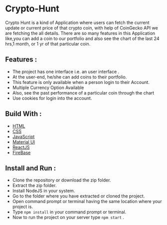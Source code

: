 # Crypto-Hunt
Crypto Hunt is a kind of Application where users can fetch the current update or current price of that crypto coin, with help of CoinGecko API we are fetching the all details. There are so many features in this Application like,you can add a coin to our portfolio and also see the chart of the last 24 hrs,1 month, or 1 yr of that particular coin.

## Features :
- The project has one interface i.e. an user interface .
- At the user-end, he/she can add coins to their portfolio.
- This feature is only available when a person login to their Account.
- Multiple Currency Option Available
- Also, see the past performance of a particular coin through the chart
- Use cookies for login into the account.

## Build With :
<ul>
    <li><a href="https://www.w3schools.com/html/" target="_blank">HTML</a></li>
    <li><a href="https://www.w3schools.com/css/" target="_blank">CSS</a></li>
    <li><a href="https://www.w3schools.com/js/" target="_blank">JavaScript</a></li>
    <li><a href="https://mui.com/" target="_blank">Material UI</a></li>
    <li><a href="https://Reactjs.com/" target="_blank">ReactJS</a></li>
    <li><a href="https://firebase.google.com/" target="_blank">FireBase</a></li>
</ul>

## Install and Run :
- Clone the repository or download the zip folder.
- Extract the zip folder.
- Install NodeJS in your system.
- Go to the folder where you have extracted or cloned the project.
- Open command prompt or terminal having the same location where your project is.
- Type ``` npm install ``` in your command prompt or terminal.
- Now to run the project on your server type ``` npm start ``` .
